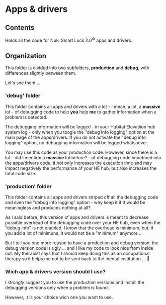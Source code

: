 # Apps & drivers

## Contents

Holds all the code for Nuki Smart Lock 2.0<sup>&copy;</sup> apps and drivers.

## Organization

This folder is divided into two subfolders, **production** and **debug**, with differences slightly between them.

Let's see them ...

### 'debug' folder

This folder contains all apps and drivers with a lot - I mean, a lot, a **massive** lot - of debugging code to help **you** help **me** to gather information when a problem is detected.

The debugging information will be logged - in your Hubitat Elevatiion hub system log - only when you toogle the "debug info logging" option at the main page of the apps/drivers. If you do not activate the "debug info logging" option, no debugging information will be logged whatsoever.

You may use this code as your production code. However, since there is a lot - did I mention a **massive** lot before? - of debugging code imbebbed into the apps/drivers code, it not only increases the execution time and may impact negatively the performance of your HE hub, but also increases the total code size.

### 'production' folder

This folder contains all apps and drivers striped off all the debugging code and even the "debug info logging" option - why keep it if it would be meaningless and produces nothing at all?

As I said before, this version of apps and drivers is meant to decrease possible overhead of the debugging code over your HE hub, even when the "debug info" is not enabled. I know that the overhead is minimum, but, if you add a lot of minimuns, it would not be a "minimum" anymore ...

But I tell you one more reason to have a production and debug version: the debug version code is ugly ... and I like my code to look nice from inside out. My therapist says that I should keep doing this as an occupational therapy so it helps me not to be sent back to the mental institution ... 🤪

### Wich app & drivers version should I use?

I *strongly* suggest you to use the production versions and install the debugging versions only when a problem is found.

However, it is your choice wich one you want to use.

